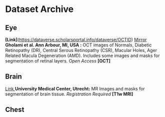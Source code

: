 # Dataset Archive

## Eye

**[Link]**(https://dataverse.scholarsportal.info/dataverse/OCTID) [Mirror](https://www.openicpsr.org/openicpsr/project/108503/version/V1/view) **Gholami et al. Ann Arbour, MI, USA :** OCT images of Normals, Diabetic Retinopathy (DR), Central Serous Retinopathy (CSR), Macular Holes, Ager Related Macula Degeneration (AMD). Includes some images and masks for segmentation of retinal layers. *Open Access* **[OCT]**

## Brain

[Link ](https://mrbrains13.isi.uu.nl/) **University Medical Center, Utrecht:** MR Images and masks for segmentation of brain tissue. *Registration Required* **[T1w MRI]**

## Chest
